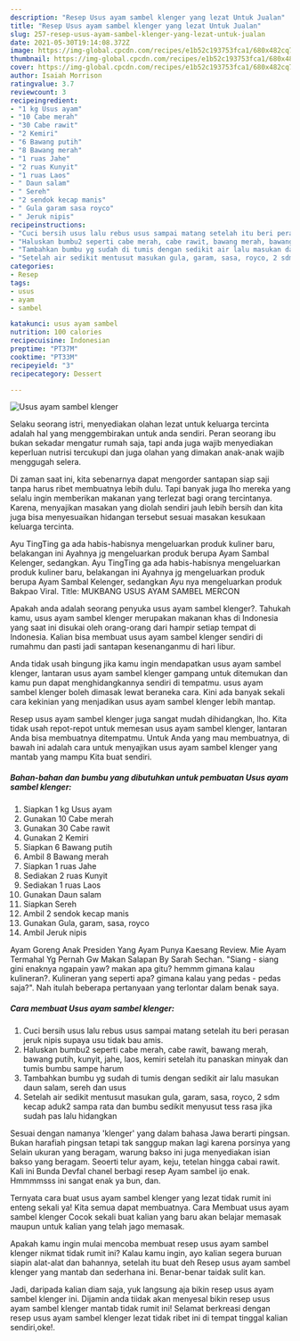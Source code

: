 ```yaml
---
description: "Resep Usus ayam sambel klenger yang lezat Untuk Jualan"
title: "Resep Usus ayam sambel klenger yang lezat Untuk Jualan"
slug: 257-resep-usus-ayam-sambel-klenger-yang-lezat-untuk-jualan
date: 2021-05-30T19:14:08.372Z
image: https://img-global.cpcdn.com/recipes/e1b52c193753fca1/680x482cq70/usus-ayam-sambel-klenger-foto-resep-utama.jpg
thumbnail: https://img-global.cpcdn.com/recipes/e1b52c193753fca1/680x482cq70/usus-ayam-sambel-klenger-foto-resep-utama.jpg
cover: https://img-global.cpcdn.com/recipes/e1b52c193753fca1/680x482cq70/usus-ayam-sambel-klenger-foto-resep-utama.jpg
author: Isaiah Morrison
ratingvalue: 3.7
reviewcount: 3
recipeingredient:
- "1 kg Usus ayam"
- "10 Cabe merah"
- "30 Cabe rawit"
- "2 Kemiri"
- "6 Bawang putih"
- "8 Bawang merah"
- "1 ruas Jahe"
- "2 ruas Kunyit"
- "1 ruas Laos"
- " Daun salam"
- " Sereh"
- "2 sendok kecap manis"
- " Gula garam sasa royco"
- " Jeruk nipis"
recipeinstructions:
- "Cuci bersih usus lalu rebus usus sampai matang setelah itu beri perasan jeruk nipis supaya usu tidak bau amis."
- "Haluskan bumbu2 seperti cabe merah, cabe rawit, bawang merah, bawang putih, kunyit, jahe, laos, kemiri setelah itu panaskan minyak dan tumis bumbu sampe harum"
- "Tambahkan bumbu yg sudah di tumis dengan sedikit air lalu masukan daun salam, sereh dan usus"
- "Setelah air sedikit mentusut masukan gula, garam, sasa, royco, 2 sdm kecap aduk2 sampa rata dan bumbu sedikit menyusut tess rasa jika sudah pas lalu hidangkan"
categories:
- Resep
tags:
- usus
- ayam
- sambel

katakunci: usus ayam sambel 
nutrition: 100 calories
recipecuisine: Indonesian
preptime: "PT37M"
cooktime: "PT33M"
recipeyield: "3"
recipecategory: Dessert

---
```



![Usus ayam sambel klenger](https://img-global.cpcdn.com/recipes/e1b52c193753fca1/680x482cq70/usus-ayam-sambel-klenger-foto-resep-utama.jpg)

Selaku seorang istri, menyediakan olahan lezat untuk keluarga tercinta adalah hal yang menggembirakan untuk anda sendiri. Peran seorang ibu bukan sekadar mengatur rumah saja, tapi anda juga wajib menyediakan keperluan nutrisi tercukupi dan juga olahan yang dimakan anak-anak wajib menggugah selera.

Di zaman  saat ini, kita sebenarnya dapat mengorder santapan siap saji tanpa harus ribet membuatnya lebih dulu. Tapi banyak juga lho mereka yang selalu ingin memberikan makanan yang terlezat bagi orang tercintanya. Karena, menyajikan masakan yang diolah sendiri jauh lebih bersih dan kita juga bisa menyesuaikan hidangan tersebut sesuai masakan kesukaan keluarga tercinta. 

Ayu TingTing ga ada habis-habisnya mengeluarkan produk kuliner baru, belakangan ini Ayahnya jg mengeluarkan produk berupa Ayam Sambal Kelenger, sedangkan. Ayu TingTing ga ada habis-habisnya mengeluarkan produk kuliner baru, belakangan ini Ayahnya jg mengeluarkan produk berupa Ayam Sambal Kelenger, sedangkan Ayu nya mengeluarkan produk Bakpao Viral. Title: MUKBANG USUS AYAM SAMBEL MERCON

Apakah anda adalah seorang penyuka usus ayam sambel klenger?. Tahukah kamu, usus ayam sambel klenger merupakan makanan khas di Indonesia yang saat ini disukai oleh orang-orang dari hampir setiap tempat di Indonesia. Kalian bisa membuat usus ayam sambel klenger sendiri di rumahmu dan pasti jadi santapan kesenanganmu di hari libur.

Anda tidak usah bingung jika kamu ingin mendapatkan usus ayam sambel klenger, lantaran usus ayam sambel klenger gampang untuk ditemukan dan kamu pun dapat menghidangkannya sendiri di tempatmu. usus ayam sambel klenger boleh dimasak lewat beraneka cara. Kini ada banyak sekali cara kekinian yang menjadikan usus ayam sambel klenger lebih mantap.

Resep usus ayam sambel klenger juga sangat mudah dihidangkan, lho. Kita tidak usah repot-repot untuk memesan usus ayam sambel klenger, lantaran Anda bisa membuatnya ditempatmu. Untuk Anda yang mau membuatnya, di bawah ini adalah cara untuk menyajikan usus ayam sambel klenger yang mantab yang mampu Kita buat sendiri.

<!--inarticleads1-->

##### Bahan-bahan dan bumbu yang dibutuhkan untuk pembuatan Usus ayam sambel klenger:

1. Siapkan 1 kg Usus ayam
1. Gunakan 10 Cabe merah
1. Gunakan 30 Cabe rawit
1. Gunakan 2 Kemiri
1. Siapkan 6 Bawang putih
1. Ambil 8 Bawang merah
1. Siapkan 1 ruas Jahe
1. Sediakan 2 ruas Kunyit
1. Sediakan 1 ruas Laos
1. Gunakan  Daun salam
1. Siapkan  Sereh
1. Ambil 2 sendok kecap manis
1. Gunakan  Gula, garam, sasa, royco
1. Ambil  Jeruk nipis


Ayam Goreng Anak Presiden Yang Ayam Punya Kaesang Review. Mie Ayam Termahal Yg Pernah Gw Makan Salapan By Sarah Sechan. &#34;Siang - siang gini enaknya ngapain yaw? makan apa gitu? hemmm gimana kalau kulineran?. Kulineran yang seperti apa? gimana kalau yang pedas - pedas saja?&#34;. Nah itulah beberapa pertanyaan yang terlontar dalam benak saya. 

<!--inarticleads2-->

##### Cara membuat Usus ayam sambel klenger:

1. Cuci bersih usus lalu rebus usus sampai matang setelah itu beri perasan jeruk nipis supaya usu tidak bau amis.
1. Haluskan bumbu2 seperti cabe merah, cabe rawit, bawang merah, bawang putih, kunyit, jahe, laos, kemiri setelah itu panaskan minyak dan tumis bumbu sampe harum
1. Tambahkan bumbu yg sudah di tumis dengan sedikit air lalu masukan daun salam, sereh dan usus
1. Setelah air sedikit mentusut masukan gula, garam, sasa, royco, 2 sdm kecap aduk2 sampa rata dan bumbu sedikit menyusut tess rasa jika sudah pas lalu hidangkan


Sesuai dengan namanya &#39;klenger&#39; yang dalam bahasa Jawa berarti pingsan. Bukan harafiah pingsan tetapi tak sanggup makan lagi karena porsinya yang Selain ukuran yang beragam, warung bakso ini juga menyediakan isian bakso yang beragam. Seoerti telur ayam, keju, tetelan hingga cabai rawit. Kali ini Bunda Devfal chanel berbagi resep Ayam sambel ijo enak. Hmmmmsss ini sangat enak ya bun, dan. 

Ternyata cara buat usus ayam sambel klenger yang lezat tidak rumit ini enteng sekali ya! Kita semua dapat membuatnya. Cara Membuat usus ayam sambel klenger Cocok sekali buat kalian yang baru akan belajar memasak maupun untuk kalian yang telah jago memasak.

Apakah kamu ingin mulai mencoba membuat resep usus ayam sambel klenger nikmat tidak rumit ini? Kalau kamu ingin, ayo kalian segera buruan siapin alat-alat dan bahannya, setelah itu buat deh Resep usus ayam sambel klenger yang mantab dan sederhana ini. Benar-benar taidak sulit kan. 

Jadi, daripada kalian diam saja, yuk langsung aja bikin resep usus ayam sambel klenger ini. Dijamin anda tiidak akan menyesal bikin resep usus ayam sambel klenger mantab tidak rumit ini! Selamat berkreasi dengan resep usus ayam sambel klenger lezat tidak ribet ini di tempat tinggal kalian sendiri,oke!.

